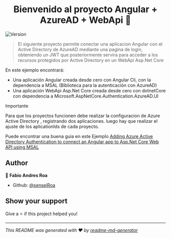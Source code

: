 <h1 align="center">Bienvenido al proyecto Angular + AzureAD + WebApi 👋</h1>
<p>
  <img alt="Version" src="https://img.shields.io/badge/version-1.0.0-blue.svg?cacheSeconds=2592000" />
</p>

> El siguiente proyecto permite conectar una aplicacion Angular con el Active Directory de AzureAD mediante una pagina de login, obteniendo un JWT que posteriormente servira para acceder a los recursos protegidos por Active Directory en un WebApi Asp.Net Core

En este ejemplo encontrará:

* Una aplicación Angular creada desde cero con Angular Cli, con la dependencia a MSAL (Biblioteca para la autenticación con AzureAD)
* Una aplicación WebApi Asp.Net Core  creada desde cero con dotnetCore con dependencia a Microsoft.AspNetCore.Authentication.AzureAD.UI

Importante

Para que los proyectos funcionen debe realizar la configuracion de Azure Active Directory , registrando dos aplicaciones.
luego hay que realizar el ajuste de los aplicationIds de cada proyecto.

Puede encontrar una buena guia en este Ejemplo [Adding Azure Active Directory Authentication to connect an Angular app to Asp.Net Core Web API using MSAL](https://mobilefirstcloudfirst.net/2019/08/adding-azure-active-directory-authentication-connect-angular-app-asp-net-core-web-api-using-msal/)


## Author

👤 **Fabio Andres Roa**

* Github: [@senseiRoa](https://github.com/senseiRoa)

## Show your support

Give a ⭐️ if this project helped you!

***
_This README was generated with ❤️ by [readme-md-generator](https://github.com/kefranabg/readme-md-generator)_